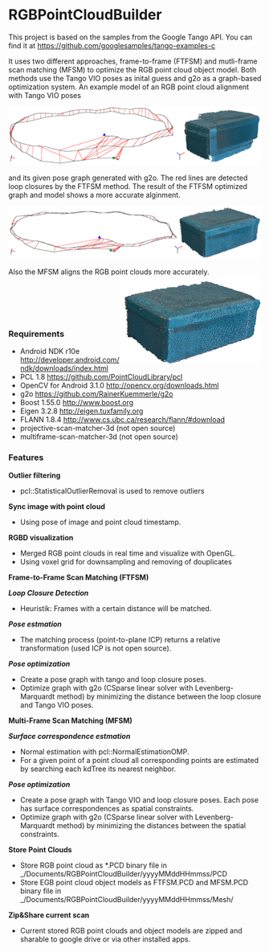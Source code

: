# RGBPointCloudBuilder

This project is based on the samples from the Google Tango API. You can find it at https://github.com/googlesamples/tango-examples-c

It uses two different approaches, frame-to-frame (FTFSM) and mutli-frame scan matching (MFSM) to optimize the RGB point cloud object model. Both methods use the Tango VIO poses as inital guess and g2o as a graph-based optimization system. An example model of an RGB point cloud alignment with Tango VIO poses

<img alt="TANGO VIO" src="https://github.com/bashbug/TangoProject/blob/master/img/tango_mesh_and_pose_graph_with_red_loops.png">

and its given pose graph generated with g2o. The red lines are detected loop closures by the FTFSM method. The result of the FTFSM optimized graph and model shows a more accurate alginment.

<img alt="FTFSM" src="https://github.com/bashbug/TangoProject/blob/master/img/ftfsm_mesh_and_pose_graph_with_red_loops.png">

Also the MFSM aligns the RGB point clouds more accurately.
<img alt="MFSM" src="https://github.com/bashbug/TangoProject/blob/master/img/mfsm_mesh.png" width="280" align="right">

</br>
</br>
</br>
</br>

### Requirements
- Android NDK r10e http://developer.android.com/ndk/downloads/index.html
- PCL 1.8 https://github.com/PointCloudLibrary/pcl
- OpenCV for Android 3.1.0 http://opencv.org/downloads.html
- g2o https://github.com/RainerKuemmerle/g2o
- Boost 1.55.0 http://www.boost.org
- Eigen 3.2.8 http://eigen.tuxfamily.org
- FLANN 1.8.4 http://www.cs.ubc.ca/research/flann/#download
- projective-scan-matcher-3d (not open source)
- multiframe-scan-matcher-3d (not open source)

### Features
**Outlier filtering**
- pcl::StatisticalOutlierRemoval is used to remove outliers

**Sync image with point cloud**
- Using pose of image and point cloud timestamp.

**RGBD visualization**
- Merged RGB point clouds in real time and visualize with OpenGL.
- Using voxel grid for downsampling and removing of douplicates

**Frame-to-Frame Scan Matching (FTFSM)**

***Loop Closure Detection***
- Heuristik: Frames with a certain distance will be matched. 

***Pose estmation***
- The matching process (point-to-plane ICP) returns a relative transformation (used ICP is not open source).

***Pose optimization***
- Create a pose graph with tango and loop closure poses.
- Optimize graph with g2o (CSparse linear solver with Levenberg-Marquardt method) by minimizing the distance between the loop closure and Tango VIO poses.

**Multi-Frame Scan Matching (MFSM)**

***Surface correspondence estmation***
- Normal estimation with pcl::NormalEstimationOMP.
- For a given point of a point cloud all corresponding points are estimated by searching each kdTree its nearest neighbor.

***Pose optimization***
- Create a pose graph with Tango VIO and loop closure poses. Each pose has surface correspondences as spatial constraints.
- Optimize graph with g2o (CSparse linear solver with Levenberg-Marquardt method) by minimizing the distances between the spatial constraints.

**Store Point Clouds**
- Store RGB point cloud as *.PCD binary file in 
  _/Documents/RGBPointCloudBuilder/yyyyMMddHHmmss/PCD
- Store EGB point cloud object models as FTFSM.PCD and MFSM.PCD binary file in 
  _/Documents/RGBPointCloudBuilder/yyyyMMddHHmmss/Mesh/

**Zip&Share current scan**
- Current stored RGB point clouds and object models are zipped and sharable to google drive or via other installed apps.


